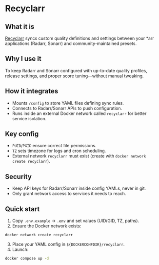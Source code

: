 # Recyclarr

## What it is
[Recyclarr](https://recyclarr.dev/) syncs custom quality definitions and settings between your *arr applications (Radarr, Sonarr) and community-maintained presets.

## Why I use it
To keep Radarr and Sonarr configured with up-to-date quality profiles, release settings, and proper score tuning—without manual tweaking.

## How it integrates
- Mounts `/config` to store YAML files defining sync rules.
- Connects to Radarr/Sonarr APIs to push configuration.
- Runs inside an external Docker network called `recyclarr` for better service isolation.

## Key config
- `PUID`/`PGID` ensure correct file permissions.
- `TZ` sets timezone for logs and cron scheduling.
- External network `recyclarr` must exist (create with `docker network create recyclarr`).

## Security
- Keep API keys for Radarr/Sonarr inside config YAMLs, never in git.
- Only grant network access to services it needs to reach.

## Quick start
1. Copy `.env.example` → `.env` and set values (UID/GID, TZ, paths).
2. Ensure the Docker network exists:
```bash
docker network create recyclarr
```
3. Place your YAML config in `${DOCKERCONFDIR}/recyclarr`.
4. Launch:
```bash
docker compose up -d
```
